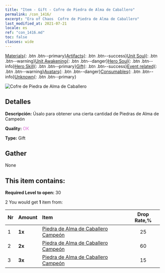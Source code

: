 ```yaml
---
title: "Item - Gift - Cofre de Piedra de Alma de Caballero"
permalink: /con_1416/
excerpt: "Era of Chaos  Cofre de Piedra de Alma de Caballero"
last_modified_at: 2021-07-21
locale: es
ref: "con_1416.md"
toc: false
classes: wide
---
```

 [Materials](/ItemsES/){: .btn .btn--primary}[Artifacts](/ItemsES/Artifacts/){: .btn .btn--success}[Unit Soul](/ItemsES/UnitSoul/){: .btn .btn--warning}[Unit Awakening](/ItemsES/UnitAwakening/){: .btn .btn--danger}[Hero Soul](/ItemsES/HeroSoul/){: .btn .btn--info}[Hero Skill](/ItemsES/HeroSkill/){: .btn .btn--primary}[Gift](/ItemsES/Gift/){: .btn .btn--success}[Event related](/ItemsES/Events/){: .btn .btn--warning}[Avatars](/ItemsES/Avatars/){: .btn .btn--danger}[Consumables](/ItemsES/Consumables/){: .btn .btn--info}[Unknown](/ItemsES/Unknown/){: .btn .btn--primary}

 ![Cofre de Piedra de Alma de Caballero](/images/t/i_907028.png)

## Detalles
 **Descripción:** Úsalo para obtener una cierta cantidad de Piedras de Alma de Campeón

 **Quality:** <span style="color: #DA70D6">OK</span>

 **Type:** Gift

## Gather

  None

## This item contains:

 **Required Level to open:** 30

 2 You would get **1** item  from:

  | Nr | Amount |     Item    | Drop Rate,% |
  |:---|:-------|:------------|:---------:|
  | 1 |  **1x** | [Piedra de Alma de Caballero Campeón](/ItemsES/unt_287/) | 25 | 
  | 2 |  **2x** | [Piedra de Alma de Caballero Campeón](/ItemsES/unt_287/) | 60 | 
  | 3 |  **3x** | [Piedra de Alma de Caballero Campeón](/ItemsES/unt_287/) | 15 | 

